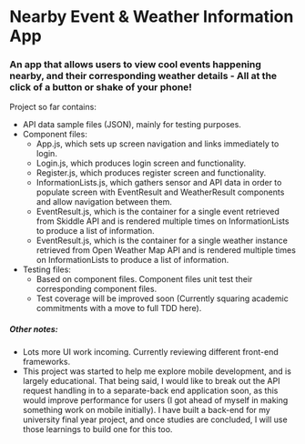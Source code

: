 # Nearby Event & Weather Information App

### An app that allows users to view cool events happening nearby, and their corresponding weather details - All at the click of a button or shake of your phone!

Project so far contains:
* API data sample files (JSON), mainly for testing purposes.
* Component files:
	* App.js, which sets up screen navigation and links immediately to login.
	* Login.js, which produces login screen and functionality.
	* Register.js, which produces register screen and functionality.
	* InformationLists.js, which gathers sensor and API data in order to populate screen with EventResult 
	and WeatherResult components and allow navigation between them.
	* EventResult.js, which is the container for a single event retrieved from Skiddle API and 
	is rendered multiple times on InformationLists to produce a list of information.
	* EventResult.js, which is the container for a single weather instance retrieved from 
	Open Weather Map API and is rendered multiple times on InformationLists to produce a list of information.
* Testing files:
	* Based on component files. Component files unit test their corresponding component files.
	* Test coverage will be improved soon (Currently squaring academic commitments with a move to full TDD here).
	  
##### Other notes:
* Lots more UI work incoming. Currently reviewing different front-end frameworks.
* This project was started to help me explore mobile development, and is largely educational. That being said, I would like to break out the API request handling in to a separate-back end application soon, as this would improve performance for users (I got ahead of myself in making something work on mobile initially). I have built a back-end for my university final year project, and once studies are concluded, I will use those learnings to build one for this too.
